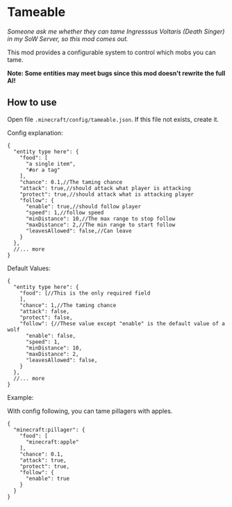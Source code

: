 # Tameable

*Someone ask me whether they can tame Ingresssus Voltaris (Death Singer) in my SoW Server, so this mod comes out.*

This mod provides a configurable system to control which mobs you can tame.

**Note: Some entities may meet bugs since this mod doesn't rewrite the full AI!**

## How to use

Open file `.minecraft/config/tameable.json`. If this file not exists, create it.

Config explanation:
```json5
{
  "entity type here": {
    "food": [
      "a single item",
      "#or a tag"
    ],
    "chance": 0.1,//The taming chance
    "attack": true,//should attack what player is attacking
    "protect": true,//should attack what is attacking player
    "follow": {
      "enable": true,//should follow player
      "speed": 1,//follow speed
      "minDistance": 10,//The max range to stop follow
      "maxDistance": 2,//The min range to start follow
      "leavesAllowed": false,//Can leave
    }
  },
  //... more
}
```
Default Values:
```json5
{
  "entity type here": {
    "food": [//This is the only required field
    ],
    "chance": 1,//The taming chance
    "attack": false,
    "protect": false,
    "follow": {//These value except "enable" is the default value of a wolf
      "enable": false,
      "speed": 1,
      "minDistance": 10,
      "maxDistance": 2,
      "leavesAllowed": false,
    }
  },
  //... more
}
```
Example:

With config following, you can tame pillagers with apples.
```json5
{
  "minecraft:pillager": {
    "food": [
      "minecraft:apple"
    ],
    "chance": 0.1,
    "attack": true,
    "protect": true,
    "follow": {
      "enable": true
    }
  }
}
```
